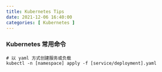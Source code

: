 ```yaml
---
title: Kubernetes Tips
date: 2021-12-06 16:40:00
categories: [ Kubernetes ]
---
```


### Kubernetes 常用命令

```shell
# 以 yaml 方式创建服务或负载
kubectl -n [namespace] apply -f [service/deployment].yaml
```
